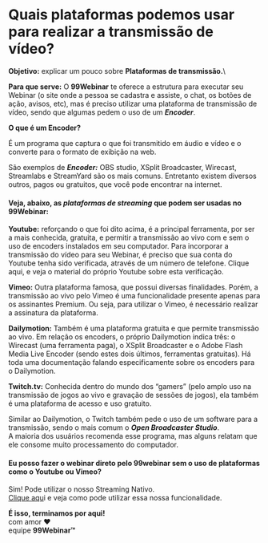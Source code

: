 # Quais plataformas podemos usar para realizar a transmissão de vídeo?

**Objetivo:** explicar um pouco sobre **Plataformas de transmissão.**\


**Para que serve:** O **99Webinar** te oferece a estrutura para executar seu Webinar (o site onde a pessoa se cadastra e assiste, o chat, os botões de ação, avisos, etc), mas é preciso utilizar uma plataforma de transmissão de vídeo, sendo que algumas pedem o uso de um _**Encoder**_.

**O que é um Encoder?**

É um programa que captura o que foi transmitido em áudio e vídeo e o converte para o formato de exibição na web.

São exemplos de _**Encoder:**_ OBS studio, XSplit Broadcaster, Wirecast, Streamlabs e StreamYard são os mais comuns. Entretanto existem diversos outros, pagos ou gratuitos, que você pode encontrar na internet.

#### Veja, abaixo, as _**plataformas de streaming**_ que podem ser usadas no **99Webinar**:

**Youtube:** reforçando o que foi dito acima, é a principal ferramenta, por ser a mais conhecida, gratuita, e permitir a transmissão ao vivo com e sem o uso de encoders instalados em seu computador. Para incorporar a transmissão do vídeo para seu Webinar, é preciso que sua conta do Youtube tenha sido verificada, através de um número de telefone. Clique aqui, e veja o material do próprio Youtube sobre esta verificação.

**Vimeo:** Outra plataforma famosa, que possui diversas finalidades. Porém, a transmissão ao vivo pelo Vimeo é uma funcionalidade presente apenas para os assinantes Premium. Ou seja, para utilizar o Vimeo, é necessário realizar a assinatura da plataforma.

**Dailymotion:** Também é uma plataforma gratuita e que permite transmissão ao vivo. Em relação os encoders, o próprio Dailymotion indica três: o Wirecast (uma ferramenta paga), o XSplit Broadcaster e o Adobe Flash Media Live Encoder (sendo estes dois últimos, ferramentas gratuitas). Há toda uma documentação falando especificamente sobre os encoders para o Dailymotion.

**Twitch.tv:** Conhecida dentro do mundo dos “gamers” (pelo amplo uso na transmissão de jogos ao vivo e gravação de sessões de jogos), ela também é uma plataforma de acesso e uso gratuito.

Similar ao Dailymotion, o Twitch também pede o uso de um software para a transmissão, sendo o mais comum o _**Open Broadcaster Studio**_.\
A maioria dos usuários recomenda esse programa, mas alguns relatam que ele consome muito processamento do computador.

#### Eu posso fazer o webinar direto pelo 99webinar sem o uso de plataformas como o Youtube ou Vimeo?

Sim! Pode utilizar o nosso Streaming Nativo.\
[Clique aqu](https://suporte.love/streaming-nativo/)i e veja como pode utilizar essa nossa funcionalidade.

&#x20;**É isso, terminamos por aqui!**\
com amor ❤\
equipe **99Webinar™**
